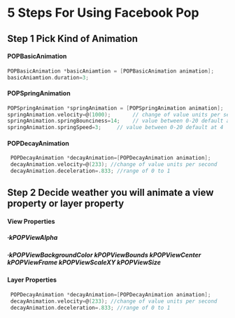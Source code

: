 <h1>5 Steps For Using Facebook Pop</h1>

## Step 1 Pick Kind of Animation

#### POPBasicAnimation
 ```objective-c
 POPBasicAnimation *basicAniamtion = [POPBasicAnimation animation];
 basicAniamtion.duration=3;
 ```
 
#### POPSpringAnimation
  ```objective-c
  POPSpringAnimation *springAnimation = [POPSpringAnimation animation];
 springAnimation.velocity=@(1000);       // change of value units per second
 springAnimation.springBounciness=14;    // value between 0-20 default at 4
 springAnimation.springSpeed=3;     // value between 0-20 default at 4
  ```
#### POPDecayAnimation
```objective-c
 POPDecayAnimation *decayAnimation=[POPDecayAnimation animation];
 decayAnimation.velocity=@(233); //change of value units per second
 decayAnimation.deceleration=.833; //range of 0 to 1
  ```

## Step 2 Decide weather you will animate a view property or layer property

#### View Properties
##### ∙kPOPViewAlpha 
##### ∙kPOPViewBackgroundColor kPOPViewBounds kPOPViewCenter kPOPViewFrame kPOPViewScaleXY kPOPViewSize
  
#### Layer Properties
```objective-c
 POPDecayAnimation *decayAnimation=[POPDecayAnimation animation];
 decayAnimation.velocity=@(233); //change of value units per second
 decayAnimation.deceleration=.833; //range of 0 to 1
  ```
